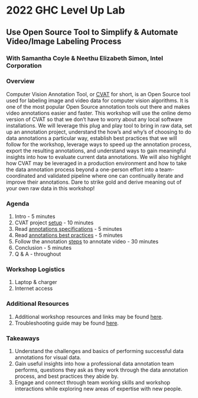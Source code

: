 # 2022 GHC Level Up Lab
## Use Open Source Tool to Simplify & Automate Video/Image Labeling Process
### With Samantha Coyle & Neethu Elizabeth Simon, Intel Corporation

### Overview
Computer Vision Annotation Tool, or [CVAT](https://cvat.org/auth/login) for short,
is an Open Source tool used for labeling image and video data for computer vision algorithms.
It is one of the most popular Open Source annotation tools out there and makes video annotations easier and faster.
This workshop will use the online demo version of CVAT so that we don’t have to worry about any local software installations.
We will leverage this plug and play tool to bring in raw data, set up an annotation project,
understand the how’s and why’s of choosing to do data annotations a particular way,
establish best practices that we will follow for the workshop, leverage ways to speed up the annotation process,
export the resulting annotations, and understand ways to gain meaningful insights into how to evaluate current data annotations.
We will also highlight how CVAT may be leveraged in a production environment
and how to take the data annotation process beyond a one-person effort into a team-coordinated and validated pipeline where one can continually iterate and improve their annotations.
Dare to strike gold and derive meaning out of your own raw data in this workshop!

### Agenda
1. Intro - 5 minutes
2. CVAT project [setup](./annotationSteps.md#steps-to-follow-to-create-an-annotation-project) - 10 minutes
3. Read [annotations specifications](./annotationSpecifications.md) - 5 minutes
4. Read [annotations best practices](./annotationBestPractices.md) - 5 minutes
5. Follow the annotation [steps](./annotationSteps.md) to annotate video - 30 minutes
6. Conclusion - 5 minutes
7. Q & A - throughout

### Workshop Logistics
1. Laptop & charger
2. Internet access

### Additional Resources
1. Additional workshop resources and links may be found [here](./resources.md).
2. Troubleshooting guide may be found [here](./troubleshooting.md).

### Takeaways
1. Understand the challenges and basics of performing successful data annotations for visual data.
2. Gain useful insights into how a professional data annotation team performs, 
questions they ask as they work through the data annotation process,
and best practices they abide by.
3. Engage and connect through team working skills and workshop interactions while exploring new areas of expertise with new people.